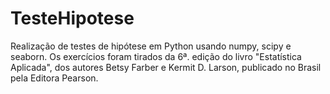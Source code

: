 # TesteHipotese

Realização de testes de hipótese em Python usando numpy, scipy e seaborn. Os exercícios foram tirados da 6ª. edição do livro "Estatística Aplicada", dos autores Betsy Farber e Kermit D. Larson, publicado no Brasil pela Editora Pearson.
